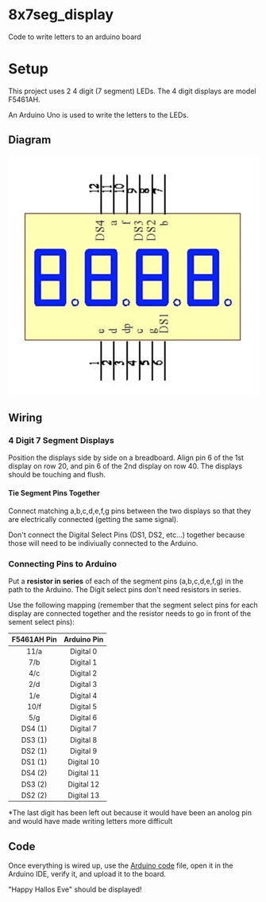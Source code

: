 # 8x7seg_display
Code to write letters to an arduino board

# Setup

This project uses 2 4 digit (7 segment) LEDs. The 4 digit displays are model F5461AH.

An Arduino Uno is used to write the letters to the LEDs. 

## Diagram

![F5461AH](f5461ah.jpg)

## Wiring

### 4 Digit 7 Segment Displays

Position the displays side by side on a breadboard. Align pin 6 of the 1st display on row 20, and pin 6 of the 2nd display on row 40. The displays should be touching and flush.

#### Tie Segment Pins Together

Connect matching a,b,c,d,e,f,g pins between the two displays so that they are electrically connected (getting the same signal).

Don't connect the Digital Select Pins (DS1, DS2, etc...) together because those will need to be indiviually connected to the Arduino.

### Connecting Pins to Arduino

Put a **resistor in series** of each of the segment pins (a,b,c,d,e,f,g) in the path to the Arduino. 
The Digit select pins don't need resistors in series.

Use the following mapping (remember that the segment select pins for each display are connected together and the resistor needs to go in front of the sement select pins):

|F5461AH Pin         | Arduino Pin |
|:------------------:|:-----------:|
| 11/a               | Digital 0   |
|  7/b               | Digital 1   |
|  4/c               | Digital 2   |
|  2/d               | Digital 3   |
|  1/e               | Digital 4   |
| 10/f               | Digital 5   |
|  5/g               | Digital 6   |
|  DS4 (1)           | Digital 7   |
|  DS3 (1)           | Digital 8   | 
|  DS2 (1)           | Digital 9   |
|  DS1 (1)           | Digital 10  |
|  DS4 (2)           | Digital 11  |
|  DS3 (2)           | Digital 12  |     
|  DS2 (2)           | Digital 13  |

*The last digit has been left out because it would have been an anolog pin and would have made writing letters more difficult

## Code

Once everything is wired up, use the [Arduino code](halloween.ino) file, open it in the Arduino IDE, verify it, and upload it to the board.

"Happy Hallos Eve" should be displayed! 
